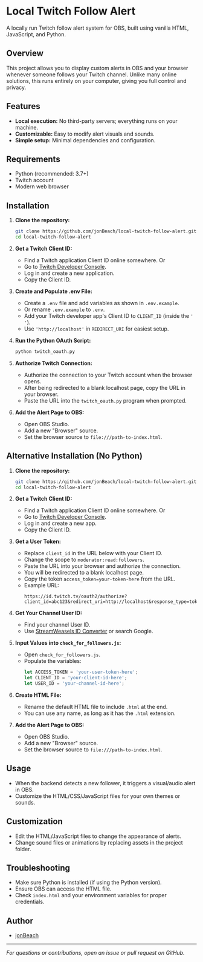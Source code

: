 # Local Twitch Follow Alert

A locally run Twitch follow alert system for OBS, built using vanilla HTML, JavaScript, and Python.

## Overview

This project allows you to display custom alerts in OBS and your browser whenever someone follows your Twitch channel. Unlike many online solutions, this runs entirely on your computer, giving you full control and privacy.

## Features

- **Local execution:** No third-party servers; everything runs on your machine.
- **Customizable:** Easy to modify alert visuals and sounds.
- **Simple setup:** Minimal dependencies and configuration.

## Requirements

- Python (recommended: 3.7+)
- Twitch account
- Modern web browser

## Installation

1. **Clone the repository:**
   ```bash
   git clone https://github.com/jonBeach/local-twitch-follow-alert.git
   cd local-twitch-follow-alert
   ```

2. **Get a Twitch Client ID:**
   - Find a Twitch application Client ID online somewhere.
   Or
   - Go to [Twitch Developer Console](https://dev.twitch.tv/).
   - Log in and create a new application.
   - Copy the Client ID.

3. **Create and Populate .env File:**
   - Create a `.env` file and add variables as shown in `.env.example`.
   - Or rename `.env.example` to `.env`.
   - Add your Twitch developer app's Client ID to `CLIENT_ID` (inside the `' '`).
   - Use `'http://localhost'` in `REDIRECT_URI` for easiest setup.

4. **Run the Python OAuth Script:**
   ```bash
   python twitch_oauth.py
   ```

5. **Authorize Twitch Connection:**
   - Authorize the connection to your Twitch account when the browser opens.
   - After being redirected to a blank localhost page, copy the URL in your browser.
   - Paste the URL into the `twitch_oauth.py` program when prompted.

6. **Add the Alert Page to OBS:**
   - Open OBS Studio.
   - Add a new "Browser" source.
   - Set the browser source to `file:///path-to-index.html`.

## Alternative Installation (No Python)

1. **Clone the repository:**
   ```bash
   git clone https://github.com/jonBeach/local-twitch-follow-alert.git
   cd local-twitch-follow-alert
   ```

2. **Get a Twitch Client ID:**
   - Find a Twitch application Client ID online somewhere.
   Or
   - Go to [Twitch Developer Console](https://dev.twitch.tv/).
   - Log in and create a new app.
   - Copy the Client ID.

3. **Get a User Token:**
   - Replace `client_id` in the URL below with your Client ID.
   - Change the scope to `moderator:read:followers`.
   - Paste the URL into your browser and authorize the connection.
   - You will be redirected to a blank localhost page.
   - Copy the token `access_token=your-token-here` from the URL.
   - Example URL:
     ```
     https://id.twitch.tv/oauth2/authorize?client_id=abc123&redirect_uri=http://localhost&response_type=token&scope=moderator:read:followers
     ```

4. **Get Your Channel User ID:**
   - Find your channel User ID.
   - Use [StreamWeasels ID Converter](https://www.streamweasels.com/tools/convert-twitch-username-to-user-id/) or search Google.

5. **Input Values into `check_for_followers.js`:**
   - Open `check_for_followers.js`.
   - Populate the variables:
     ```javascript
     let ACCESS_TOKEN = 'your-user-token-here';
     let CLIENT_ID = 'your-client-id-here';
     let USER_ID = 'your-channel-id-here';
     ```

6. **Create HTML File:**
   - Rename the default HTML file to include `.html` at the end.
   - You can use any name, as long as it has the `.html` extension.

7. **Add the Alert Page to OBS:**
   - Open OBS Studio.
   - Add a new "Browser" source.
   - Set the browser source to `file:///path-to-index.html`.

## Usage

- When the backend detects a new follower, it triggers a visual/audio alert in OBS.
- Customize the HTML/CSS/JavaScript files for your own themes or sounds.

## Customization

- Edit the HTML/JavaScript files to change the appearance of alerts.
- Change sound files or animations by replacing assets in the project folder.

## Troubleshooting

- Make sure Python is installed (if using the Python version).
- Ensure OBS can access the HTML file.
- Check `index.html` and your environment variables for proper credentials.

## Author

- [jonBeach](https://github.com/jonBeach)

---

*For questions or contributions, open an issue or pull request on GitHub.*
